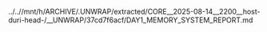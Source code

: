 ../..//mnt/h/ARCHIVE/.UNWRAP/extracted/CORE__2025-08-14__2200__host-duri-head-/__UNWRAP/37cd7f6acf/DAY1_MEMORY_SYSTEM_REPORT.md